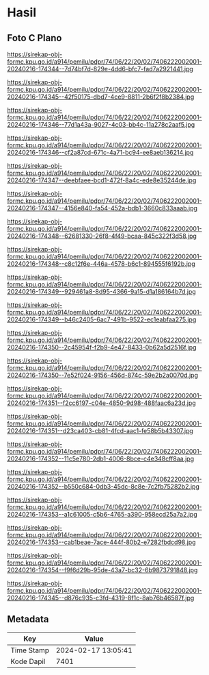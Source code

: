 # Hasil

## Foto C Plano

https://sirekap-obj-formc.kpu.go.id/a914/pemilu/pdpr/74/06/22/20/02/7406222002001-20240216-174344--7d74bf7d-829e-4dd6-bfc7-fad7a2921441.jpg

https://sirekap-obj-formc.kpu.go.id/a914/pemilu/pdpr/74/06/22/20/02/7406222002001-20240216-174345--42f50175-dbd7-4ce9-8811-2b6f2f8b2384.jpg

https://sirekap-obj-formc.kpu.go.id/a914/pemilu/pdpr/74/06/22/20/02/7406222002001-20240216-174346--77d1a43a-9027-4c03-bb4c-11a278c2aaf5.jpg

https://sirekap-obj-formc.kpu.go.id/a914/pemilu/pdpr/74/06/22/20/02/7406222002001-20240216-174346--cf2a87cd-671c-4a71-bc94-ee8aeb136214.jpg

https://sirekap-obj-formc.kpu.go.id/a914/pemilu/pdpr/74/06/22/20/02/7406222002001-20240216-174347--deebfaee-bcd1-472f-8a4c-ede8e35244de.jpg

https://sirekap-obj-formc.kpu.go.id/a914/pemilu/pdpr/74/06/22/20/02/7406222002001-20240216-174347--4156e840-fa54-452a-bdb1-3660c833aaab.jpg

https://sirekap-obj-formc.kpu.go.id/a914/pemilu/pdpr/74/06/22/20/02/7406222002001-20240216-174348--62681330-26f8-4f49-bcaa-845c322f3d58.jpg

https://sirekap-obj-formc.kpu.go.id/a914/pemilu/pdpr/74/06/22/20/02/7406222002001-20240216-174348--c8c12f6e-446a-4578-b6c1-894555f6192b.jpg

https://sirekap-obj-formc.kpu.go.id/a914/pemilu/pdpr/74/06/22/20/02/7406222002001-20240216-174349--929461a8-8d95-4366-9a15-d1a186164b7d.jpg

https://sirekap-obj-formc.kpu.go.id/a914/pemilu/pdpr/74/06/22/20/02/7406222002001-20240216-174349--b46c2405-6ac7-491b-9522-ec1eabfaa275.jpg

https://sirekap-obj-formc.kpu.go.id/a914/pemilu/pdpr/74/06/22/20/02/7406222002001-20240216-174350--2c45954f-f2b9-4e47-8433-0b62a5d2516f.jpg

https://sirekap-obj-formc.kpu.go.id/a914/pemilu/pdpr/74/06/22/20/02/7406222002001-20240216-174350--7e52f024-9156-456d-874c-59e2b2a0070d.jpg

https://sirekap-obj-formc.kpu.go.id/a914/pemilu/pdpr/74/06/22/20/02/7406222002001-20240216-174351--f2cc6197-c04e-4850-9d98-488faac6a23d.jpg

https://sirekap-obj-formc.kpu.go.id/a914/pemilu/pdpr/74/06/22/20/02/7406222002001-20240216-174351--d23ca403-cb81-4fcd-aac1-fe58b5b43307.jpg

https://sirekap-obj-formc.kpu.go.id/a914/pemilu/pdpr/74/06/22/20/02/7406222002001-20240216-174352--11c5e780-2db1-4006-8bce-c4e348cff8aa.jpg

https://sirekap-obj-formc.kpu.go.id/a914/pemilu/pdpr/74/06/22/20/02/7406222002001-20240216-174352--b550c684-0db3-45dc-8c8e-7c2fb75282b2.jpg

https://sirekap-obj-formc.kpu.go.id/a914/pemilu/pdpr/74/06/22/20/02/7406222002001-20240216-174353--a1c61005-c5b6-4765-a390-958ecd25a7a2.jpg

https://sirekap-obj-formc.kpu.go.id/a914/pemilu/pdpr/74/06/22/20/02/7406222002001-20240216-174353--cab1beae-7ace-444f-80b2-e7282fbdcd98.jpg

https://sirekap-obj-formc.kpu.go.id/a914/pemilu/pdpr/74/06/22/20/02/7406222002001-20240216-174354--f9f6d29b-95de-43a7-bc32-6b9873791848.jpg

https://sirekap-obj-formc.kpu.go.id/a914/pemilu/pdpr/74/06/22/20/02/7406222002001-20240216-174345--d876c935-c3fd-4319-8f1c-8ab76b46587f.jpg


## Metadata

| Key        | Value               |
| ---------- | ------------------- |
| Time Stamp | 2024-02-17 13:05:41 |
| Kode Dapil | 7401                |



